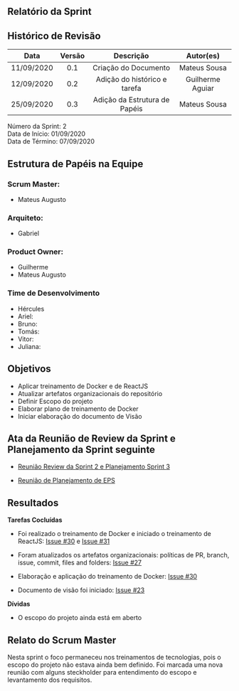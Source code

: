 
## Relatório da Sprint

## Histórico de Revisão

|   Data   |  Versão  |        Descrição       |          Autor(es)          |
|:--------:|:--------:|:----------------------:|:---------------------------:|
|11/09/2020|   0.1    | Criação do Documento        |   Mateus Sousa   |
|12/09/2020|   0.2   | Adição do histórico e tarefa   |   Guilherme Aguiar |
|25/09/2020|   0.3   | Adição da Estrutura de Papéis    |   Mateus Sousa  |


Número da Sprint: 2 <br>
Data de Início:  01/09/2020 <br>
Data de Término: 07/09/2020 <br>

## Estrutura de Papéis na Equipe

### Scrum Master:
- Mateus Augusto

### Arquiteto:
- Gabriel

### Product Owner:
- Guilherme
- Mateus Augusto

### Time de Desenvolvimento

- Hércules
- Ariel:
- Bruno:
- Tomás:
- Vitor:
- Juliana:

## Objetivos

- Aplicar treinamento de Docker e de ReactJS
- Atualizar artefatos organizacionais do repositório 
- Definir Escopo do projeto
- Elaborar plano de treinamento de Docker
- Iniciar elaboração do documento de Visão

## Ata da Reunião de Review da Sprint e Planejamento da Sprint seguinte

- [Reunião Review da Sprint 2 e Planejamento Sprint 3](https://github.com/fga-eps-mds/2020.1-Grupo6/issues/26)

- [Reunião de Planejamento de EPS](https://github.com/fga-eps-mds/2020.1-Grupo6/issues/28)

## Resultados

**Tarefas Cocluídas** 

- Foi realizado o treinamento de Docker e iniciado o treinamento de ReactJS: [Issue #30](https://github.com/fga-eps-mds/2020.1-Grupo6/issues/30) e [Issue #31](https://github.com/fga-eps-mds/2020.1-Grupo6/issues/31)

- Foram atualizados os artefatos organizacionais: políticas de PR, branch, issue, commit, files and folders: [Issue #27](https://github.com/fga-eps-mds/2020.1-Grupo6/issues/27) 

- Elaboração e aplicação do treinamento de Docker: [Issue #30](https://github.com/fga-eps-mds/2020.1-Grupo6/issues/30)

- Documento de visão foi iniciado: [Issue #23](https://github.com/fga-eps-mds/2020.1-Grupo6/issues/23)

**Dívidas**

- O escopo do projeto ainda está em aberto

## Relato do Scrum Master

Nesta sprint o foco permaneceu nos treinamentos de tecnologias, pois o escopo do projeto não estava ainda bem definido. Foi marcada uma nova reunião com alguns steckholder para entendimento do escopo e levantamento dos requisitos.